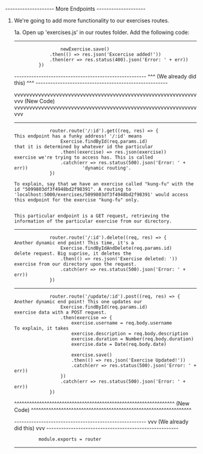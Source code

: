 -------------------- More Endpoints --------------------

1. We're going to add more functionality to our exercises routes. 

    1a. Open up 'exercises.js' in our routes folder. Add the following code: 


    --------------------------------------------------------------------------------------------------------------------------------------------    
                                                                                                
                        newExercise.save()                                                                       
                    .then(() => res.json('Excercise added!'))                                       
                    .then(err => res.status(400).json('Error: ' + err))                                                                                 
                })                                                                                      

    ------------------------------------------------------ ^^^ (We already did this) ^^^  ------------------------------------------------------

    vvvvvvvvvvvvvvvvvvvvvvvvvvvvvvvvvvvvvvvvvvvvvvvvvvvvvvvvvvvvvvvv (New Code) vvvvvvvvvvvvvvvvvvvvvvvvvvvvvvvvvvvvvvvvvvvvvvvvvvvvvvvvvvvvvvvv

    --------------------------------------------------------------------------------------------------------------------------------------------
           
                    router.route('/:id').get((req, res) => {                                    This endpoint has a funky address! '/:id' means
                        Exercise.findById(req.params.id)                                        that it is determined by whatever id the particular
                        .then((exercise) => res.json(exercise))                                 exercise we're trying to access has. This is called
                        .catch(err => res.status(500).json('Error: ' + err))                    'dynamic routing'. 
                    })
                                                                                                To explain, say that we have an exercise called "kung-fu" with the id "5099803df3f4948bd2f98391". A routing to 'localhost:5000/exercises/5099803df3f4948bd2f98391' would access this endpoint for the exercise "kung-fu" only. 

                                                                                                This particular endpoint is a GET request, retrieving the information of the particular exercise from our directory.

    --------------------------------------------------------------------------------------------------------------------------------------------
               
                    router.route('/:id').delete((req, res) => {                                 Another dynamic end point! This time, it's a    
                        Exercise.findByIdAndDelete(req.params.id)                               delete request. Big suprise, it deletes the 
                        .then(() => res.json('Exercise deleted: '))                             exercise from our directory upon the request.
                        .catch(err => res.status(500).json('Error: ' + err))
                    })

    --------------------------------------------------------------------------------------------------------------------------------------------

                    router.route('/update/:id').post((req, res) => {                            Another dynamic end point! This one updates our 
                        Exercise.findById(req.params.id)                                        exercise data with a POST request. 
                        .then(exercise => {
                            exercise.username = req.body.username                               To explain, it takes  
                            exercise.description = req.body.description                         
                            exercise.duration = Number(req.body.duration)
                            exercise.date = Date(req.body.date)
                        
                            exercise.save()
                            .then(() => res.json('Exercise Updated!'))
                            .catch(err => res.status(500).json('Error: ' + err))
                        })
                        .catch(err => res.status(500).json('Error: ' + err))
                    })


    ^^^^^^^^^^^^^^^^^^^^^^^^^^^^^^^^^^^^^^^^^^^^^^^^^^^^^^^^^^^^^^^^ (New Code) ^^^^^^^^^^^^^^^^^^^^^^^^^^^^^^^^^^^^^^^^^^^^^^^^^^^^^^^^^^^^^^^^

    ------------------------------------------------------ vvv (We already did this) vvv  ------------------------------------------------------

                module.exports = router 

    --------------------------------------------------------------------------------------------------------------------------------------------